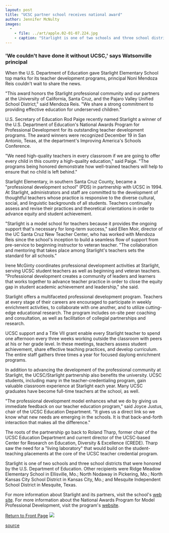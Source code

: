 ```yaml
---
layout: post
title: "UCSC partner school receives national award"
author: Jennifer McNulty
images:
  -
    - file: ../art/apple.02-01-07.224.jpg
    - caption: "Starlight is one of two schools and three school districts honored by the Department of Education's National Awards Program for Professional Development."
---
```


### 'We couldn't have done it without UCSC,' says Watsonville principal

When the U.S. Department of Education gave Starlight Elementary School top marks for its teacher development programs, principal Noni Mendoza Reis couldn't wait to share the news.

"This award honors the Starlight professional community and our partners at the University of California, Santa Cruz, and the Pajaro Valley Unified School District," said Mendoza Reis. "We share a strong commitment to providing effective education for underserved children."

U.S. Secretary of Education Rod Paige recently named Starlight a winner of the U.S. Department of Education's National Awards Program for Professional Development for its outstanding teacher development programs. The award winners were recognized December 19 in San Antonio, Texas, at the department's Improving America's Schools Conference.

"We need high-quality teachers in every classroom if we are going to offer every child in this country a high-quality education," said Paige. "The programs being honored demonstrate how well-trained teachers will help to ensure that no child is left behind."

Starlight Elementary, in southern Santa Cruz County, became a "professional development school" (PDS) in partnership with UCSC in 1994. At Starlight, administrators and staff are committed to the development of thoughtful teachers whose practice is responsive to the diverse cultural, social, and linguistic backgrounds of all students. Teachers continually assess and revise their practices and theoretical orientations in order to advance equity and student achievement.

"Starlight is a model school for teachers because it provides the ongoing support that's necessary for long-term success," said Ellen Moir, director of the UC Santa Cruz New Teacher Center, who has worked with Mendoza Reis since the school's inception to build a seamless flow of support from pre-service to beginning instructor to veteran teacher. "The collaboration and mentoring that takes place among Starlight's teachers sets the standard for all schools."

Irene McGinty coordinates professional development activities at Starlight, serving UCSC student teachers as well as beginning and veteran teachers. "Professional development creates a community of leaders and learners that works together to advance teacher practice in order to close the equity gap in student academic achievement and leadership," she said.

Starlight offers a multifaceted professional development program. Teachers at every stage of their careers are encouraged to participate in weekly enrichment activities, to collaborate with one another, and to utilize cutting-edge educational research. The program includes on-site peer coaching and consultation, as well as facilitation of collegial partnerships and research.

UCSC support and a Title VII grant enable every Starlight teacher to spend one afternoon every three weeks working outside the classroom with peers at his or her grade level. In these meetings, teachers assess student achievement, share effective teaching practices, and develop curriculum. The entire staff gathers three times a year for focused daylong enrichment programs.

In addition to advancing the development of the professional community at Starlight, the UCSC/Starlight partnership also benefits the university. UCSC students, including many in the teacher-credentialing program, gain valuable classroom experience at Starlight each year. Many UCSC graduates have become full-time teachers at the school, as well.

"The professional development model enhances what we do by giving us immediate feedback on our teacher education program," said Joyce Justus, chair of the UCSC Education Department. "It gives us a direct link so we know what new needs are emerging in the schools. It is that back-and-forth interaction that makes all the difference."

The roots of the partnership go back to Roland Tharp, former chair of the UCSC Education Department and current director of the UCSC-based Center for Research on Education, Diversity & Excellence (CREDE). Tharp saw the need for a "living laboratory" that would build on the student-teaching placements at the core of the UCSC teacher credential program.

Starlight is one of two schools and three school districts that were honored by the U.S. Department of Education. Other recipients were Ridge Meadow Elementary School in Ellisville, Mo.; North Nodaway in Pickering, Mo.; North Kansas City School District in Kansas City, Mo.; and Mesquite Independent School District in Mesquite, Texas.

For more information about Starlight and its partners, visit the school's [web site][1]. For more information about the National Awards Program for Model Professional Development, visit the program's [website][2].

  

[Return to Front Page][3] ![ ][4]

[1]: http://www.starlight.santacruz.k12.ca.us
[2]: http://www.ed.gov/inits/TeachersWeb/
[3]: ../../index.html
[4]: ../../images/trans.gif

[source](http://www1.ucsc.edu/currents/01-02/01-07/starlight_award.html "Permalink to starlight_award")
